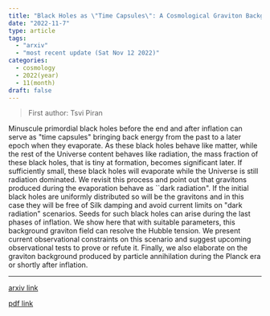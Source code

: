 ```yaml
---
title: "Black Holes as \"Time Capsules\": A Cosmological Graviton Background and the Hubble Tension"
date: "2022-11-7"
type: article
tags:
  - "arxiv"
  - "most recent update (Sat Nov 12 2022)"
categories:
  - cosmology
  - 2022(year)
  - 11(month)
draft: false
---
```


> First author: Tsvi Piran

 Minuscule primordial black holes before the end and after inflation can serve
as "time capsules" bringing back energy from the past to a later epoch when
they evaporate. As these black holes behave like matter, while the rest of the
Universe content behaves like radiation, the mass fraction of these black
holes, that is tiny at formation, becomes significant later. If sufficiently
small, these black holes will evaporate while the Universe is still radiation
dominated. We revisit this process and point out that gravitons produced during
the evaporation behave as ``dark radiation". If the initial black holes are
uniformly distributed so will be the gravitons and in this case they will be
free of Silk damping and avoid current limits on "dark radiation" scenarios.
Seeds for such black holes can arise during the last phases of inflation. We
show here that with suitable parameters, this background graviton field can
resolve the Hubble tension. We present current observational constraints on
this scenario and suggest upcoming observational tests to prove or refute it.
Finally, we also elaborate on the graviton background produced by particle
annihilation during the Planck era or shortly after inflation.

---
[arxiv link](http://arxiv.org/abs/2211.03814v1)

[pdf link](http://arxiv.org/pdf/2211.03814v1)